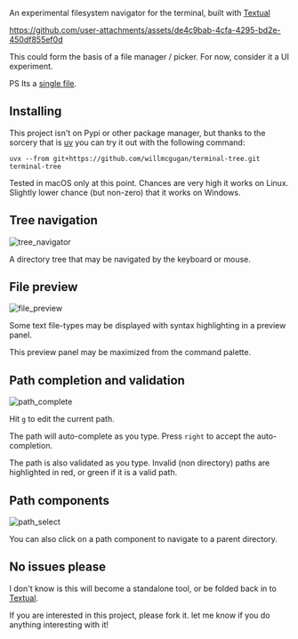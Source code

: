 
An experimental filesystem navigator for the terminal, built with [Textual](https://github.com/textualize/textual)


https://github.com/user-attachments/assets/de4c9bab-4cfa-4295-bd2e-450df855ef0d

This could form the basis of a file manager / picker.
For now, consider it a UI experiment.

PS Its a [single file](https://github.com/willmcgugan/terminal-tree/blob/main/tree.py).

## Installing

This project isn't on Pypi or other package manager, but thanks to the sorcery that is [uv](https://docs.astral.sh/uv/guides/tools/) you can try it out with the following command:

```
uvx --from git+https://github.com/willmcgugan/terminal-tree.git terminal-tree
```

Tested in macOS only at this point. Chances are very high it works on Linux. Slightly lower chance (but non-zero) that it works on Windows.

## Tree navigation

![tree_navigator](https://github.com/user-attachments/assets/52705568-4d1b-47e5-9d5b-d7bfe8ad509e)

A directory tree that may be navigated by the keyboard or mouse.

## File preview

![file_preview](https://github.com/user-attachments/assets/79d2d351-abca-45f6-82b2-5c7a82fef316)

Some text file-types may be displayed with syntax highlighting in a preview panel.

This preview panel may be maximized from the command palette.

## Path completion and validation

![path_complete](https://github.com/user-attachments/assets/6ae4a414-9b4d-4b5d-812a-fdb8ddf3381c)

Hit `g` to edit the current path.

The path will auto-complete as you type. Press `right` to accept the auto-completion.

The path is also validated as you type. Invalid (non directory) paths are highlighted in red, or green if it is a valid path.

## Path components

![path_select](https://github.com/user-attachments/assets/6310badf-a5ba-43fc-a8fd-97cce69ad161)


You can also click on a path component to navigate to a parent directory.

## No issues please

I don't know is this will become a standalone tool, or be folded back in to [Textual](https://github.com/textualize/textual).

If you are interested in this project, please fork it. let me know if you do anything interesting with it!
